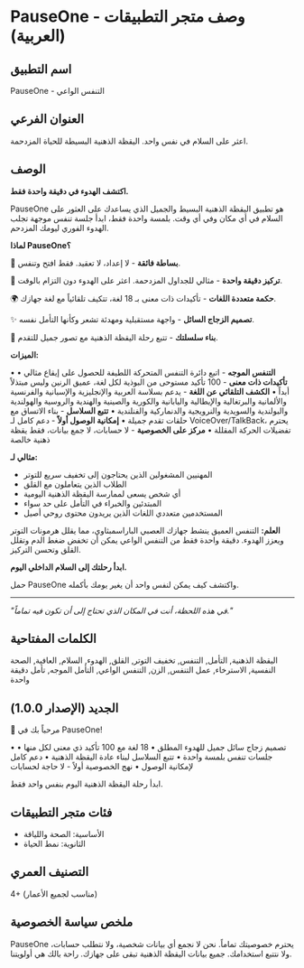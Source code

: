 # PauseOne - وصف متجر التطبيقات (العربية)

## اسم التطبيق

PauseOne - التنفس الواعي

## العنوان الفرعي

اعثر على السلام في نفس واحد. اليقظة الذهنية البسيطة للحياة المزدحمة.

## الوصف

**اكتشف الهدوء في دقيقة واحدة فقط.**

PauseOne هو تطبيق اليقظة الذهنية البسيط والجميل الذي يساعدك على العثور على السلام في أي مكان وفي أي وقت. بلمسة واحدة فقط، ابدأ جلسة تنفس موجهة تجلب الهدوء الفوري ليومك المزدحم.

**لماذا PauseOne؟**

🌸 **بساطة فائقة** - لا إعداد، لا تعقيد. فقط افتح وتنفس.

🎯 **تركيز دقيقة واحدة** - مثالي للجداول المزدحمة. اعثر على الهدوء دون التزام بالوقت.

🌍 **حكمة متعددة اللغات** - تأكيدات ذات معنى بـ 18 لغة، تتكيف تلقائياً مع لغة جهازك.

✨ **تصميم الزجاج السائل** - واجهة مستقبلية ومهدئة تشعر وكأنها التأمل نفسه.

🔄 **بناء سلسلتك** - تتبع رحلة اليقظة الذهنية مع تصور جميل للتقدم.

**الميزات:**

• **التنفس الموجه** - اتبع دائرة التنفس المتحركة اللطيفة للحصول على إيقاع مثالي
• **تأكيدات ذات معنى** - 100 تأكيد مستوحى من البوذية لكل لغة، عميق الرنين وليس مبتذلاً أبداً
• **الكشف التلقائي عن اللغة** - يدعم بسلاسة العربية والإنجليزية والإسبانية والفرنسية والألمانية والبرتغالية والإيطالية واليابانية والكورية والصينية والهندية والروسية والهولندية والبولندية والسويدية والنرويجية والدنماركية والفنلندية
• **تتبع السلاسل** - بناء الاتساق مع حلقات تقدم جميلة
• **إمكانية الوصول أولاً** - دعم كامل لـ VoiceOver/TalkBack، يحترم تفضيلات الحركة المقللة
• **مركز على الخصوصية** - لا حسابات، لا جمع بيانات، فقط يقظة ذهنية خالصة

**مثالي لـ:**

- المهنيين المشغولين الذين يحتاجون إلى تخفيف سريع للتوتر
- الطلاب الذين يتعاملون مع القلق
- أي شخص يسعى لممارسة اليقظة الذهنية اليومية
- المبتدئين والخبراء في التأمل على حد سواء
- المستخدمين متعددي اللغات الذين يريدون محتوى روحي أصيل

**العلم:**
التنفس العميق ينشط جهازك العصبي الباراسمبثاوي، مما يقلل هرمونات التوتر ويعزز الهدوء. دقيقة واحدة فقط من التنفس الواعي يمكن أن تخفض ضغط الدم وتقلل القلق وتحسن التركيز.

**ابدأ رحلتك إلى السلام الداخلي اليوم.**

حمل PauseOne واكتشف كيف يمكن لنفس واحد أن يغير يومك بأكمله.

---

_"في هذه اللحظة، أنت في المكان الذي تحتاج إلى أن تكون فيه تماماً."_

## الكلمات المفتاحية

اليقظة الذهنية, التأمل, التنفس, تخفيف التوتر, القلق, الهدوء, السلام, العافية, الصحة النفسية, الاسترخاء, عمل التنفس, الزن, التنفس الواعي, التأمل الموجه, تأمل دقيقة واحدة

## الجديد (الإصدار 1.0.0)

🎉 مرحباً بك في PauseOne!

• تصميم زجاج سائل جميل للهدوء المطلق
• 18 لغة مع 100 تأكيد ذي معنى لكل منها
• جلسات تنفس بلمسة واحدة
• تتبع السلاسل لبناء عادة اليقظة الذهنية
• دعم كامل لإمكانية الوصول
• نهج الخصوصية أولاً - لا حاجة لحسابات

ابدأ رحلة اليقظة الذهنية اليوم بنفس واحد فقط.

## فئات متجر التطبيقات

- الأساسية: الصحة واللياقة
- الثانوية: نمط الحياة

## التصنيف العمري

4+ (مناسب لجميع الأعمار)

## ملخص سياسة الخصوصية

PauseOne يحترم خصوصيتك تماماً. نحن لا نجمع أي بيانات شخصية، ولا نتطلب حسابات، ولا نتتبع استخدامك. جميع بيانات اليقظة الذهنية تبقى على جهازك. راحة بالك هي أولويتنا.
